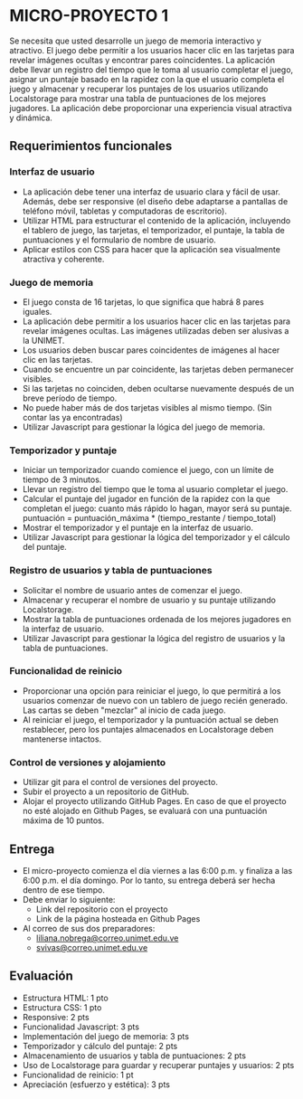 # MICRO-PROYECTO 1

Se necesita que usted desarrolle un juego de memoria interactivo y atractivo. El juego debe permitir a los usuarios hacer clic en las tarjetas para revelar imágenes ocultas y encontrar pares coincidentes. La aplicación debe llevar un registro del tiempo que le toma al usuario completar el juego, asignar un puntaje basado en la rapidez con la que el usuario completa el juego y almacenar y recuperar los puntajes de los usuarios utilizando Localstorage para mostrar una tabla de puntuaciones de los mejores jugadores. La aplicación debe proporcionar una experiencia visual atractiva y dinámica.

## Requerimientos funcionales

### Interfaz de usuario
- La aplicación debe tener una interfaz de usuario clara y fácil de usar. Además, debe ser responsive (el diseño debe adaptarse a pantallas de teléfono móvil, tabletas y computadoras de escritorio).
- Utilizar HTML para estructurar el contenido de la aplicación, incluyendo el tablero de juego, las tarjetas, el temporizador, el puntaje, la tabla de puntuaciones y el formulario de nombre de usuario.
- Aplicar estilos con CSS para hacer que la aplicación sea visualmente atractiva y coherente.

### Juego de memoria
- El juego consta de 16 tarjetas, lo que significa que habrá 8 pares iguales.
- La aplicación debe permitir a los usuarios hacer clic en las tarjetas para revelar imágenes ocultas. Las imágenes utilizadas deben ser alusivas a la UNIMET.
- Los usuarios deben buscar pares coincidentes de imágenes al hacer clic en las tarjetas.
- Cuando se encuentre un par coincidente, las tarjetas deben permanecer visibles.
- Si las tarjetas no coinciden, deben ocultarse nuevamente después de un breve período de tiempo.
- No puede haber más de dos tarjetas visibles al mismo tiempo. (Sin contar las ya encontradas)
- Utilizar Javascript para gestionar la lógica del juego de memoria.

### Temporizador y puntaje
- Iniciar un temporizador cuando comience el juego, con un límite de tiempo de 3 minutos.
- Llevar un registro del tiempo que le toma al usuario completar el juego.
- Calcular el puntaje del jugador en función de la rapidez con la que completan el juego: cuanto más rápido lo hagan, mayor será su puntaje.
  puntuación = puntuación_máxima * (tiempo_restante / tiempo_total)
- Mostrar el temporizador y el puntaje en la interfaz de usuario.
- Utilizar Javascript para gestionar la lógica del temporizador y el cálculo del puntaje.

### Registro de usuarios y tabla de puntuaciones
- Solicitar el nombre de usuario antes de comenzar el juego.
- Almacenar y recuperar el nombre de usuario y su puntaje utilizando Localstorage.
- Mostrar la tabla de puntuaciones ordenada de los mejores jugadores en la interfaz de usuario.
- Utilizar Javascript para gestionar la lógica del registro de usuarios y la tabla de puntuaciones.

### Funcionalidad de reinicio
- Proporcionar una opción para reiniciar el juego, lo que permitirá a los usuarios comenzar de nuevo con un tablero de juego recién generado. Las cartas se deben "mezclar" al inicio de cada juego.
- Al reiniciar el juego, el temporizador y la puntuación actual se deben restablecer, pero los puntajes almacenados en Localstorage deben mantenerse intactos.

### Control de versiones y alojamiento
- Utilizar git para el control de versiones del proyecto.
- Subir el proyecto a un repositorio de GitHub.
- Alojar el proyecto utilizando GitHub Pages.
  En caso de que el proyecto no esté alojado en Github Pages, se evaluará con una puntuación máxima de 10 puntos.

## Entrega
- El micro-proyecto comienza el día viernes a las 6:00 p.m. y finaliza a las 6:00 p.m. el día domingo. Por lo tanto, su entrega deberá ser hecha dentro de ese tiempo.
- Debe enviar lo siguiente:
  - Link del repositorio con el proyecto
  - Link de la página hosteada en Github Pages
- Al correo de sus dos preparadores:
  - liliana.nobrega@correo.unimet.edu.ve
  - svivas@correo.unimet.edu.ve

## Evaluación
- Estructura HTML: 1 pto
- Estructura CSS: 1 pto
- Responsive: 2 pts
- Funcionalidad Javascript: 3 pts
- Implementación del juego de memoria: 3 pts
- Temporizador y cálculo del puntaje: 2 pts
- Almacenamiento de usuarios y tabla de puntuaciones: 2 pts
- Uso de Localstorage para guardar y recuperar puntajes y usuarios: 2 pts
- Funcionalidad de reinicio: 1 pt
- Apreciación (esfuerzo y estética): 3 pts

